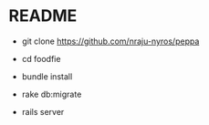 # README

* git clone https://github.com/nraju-nyros/peppa

* cd foodfie

* bundle install

* rake db:migrate

* rails server


